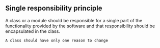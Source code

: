 ##  Single responsibility principle

A class or a module should be responsible for a single part of the functionality provided by the software
and that responsibility should be encapsulated in the class.

```
A class should have only one reason to change
```
